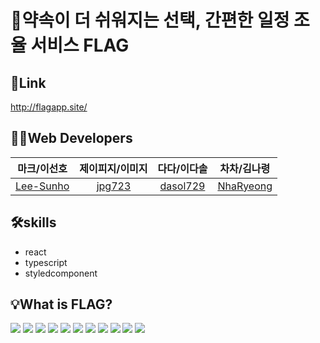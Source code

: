 # 📅약속이 더 쉬워지는 선택, 간편한 일정 조율 서비스 FLAG

## 🔗Link
http://flagapp.site/

## 👩‍💻Web Developers

|                마크/이선호                |           제이피지/이미지           |               다다/이다솔               |                차차/김나령                |
| :---------------------------------------: | :---------------------------------: | :-------------------------------------: | :---------------------------------------: |
| [Lee-Sunho](https://github.com/Lee-Sunho) | [jpg723](https://github.com/jpg723) | [dasol729](https://github.com/dasol729) | [NhaRyeong](https://github.com/NhaRyeong) |

## 🛠️skills
- react
- typescript
- styledcomponent
  
## 💡What is FLAG?
<img src=https://github.com/Team-OnDot/OnDot-Frontend/assets/86431761/d95c955f-533d-4d75-b148-934fa461bfa9/>
<img src=https://github.com/Team-OnDot/OnDot-Frontend/assets/86431761/89f4cfa9-fe9f-4b42-93e9-21dd09bb4cc8/>
<img src=https://github.com/Team-OnDot/OnDot-Frontend/assets/86431761/f2a8dbcd-72a9-48fd-a920-aea9d9af32ba/>
<img src=https://github.com/Team-OnDot/OnDot-Frontend/assets/86431761/22253ec9-7827-4f04-b545-d12ebabbc412/>
<img src=https://github.com/Team-OnDot/OnDot-Frontend/assets/86431761/9c2949f5-54c0-452c-be87-04f87571033e/>
<img src=https://github.com/Team-OnDot/OnDot-Frontend/assets/86431761/6a8d0b69-4a92-4c0c-9d28-dc50d44f77fc/>
<img src=https://github.com/Team-OnDot/OnDot-Frontend/assets/86431761/e8719fc4-fe0b-4557-a245-5ea0b1856166/>
<img src=https://github.com/Team-OnDot/OnDot-Frontend/assets/86431761/ac657bba-fb4c-49b1-9736-f83c299b3849/>
<img src=https://github.com/Team-OnDot/OnDot-Frontend/assets/86431761/4621d339-818a-4875-863f-a868264a989e/>
<img src=https://github.com/Team-OnDot/OnDot-Frontend/assets/86431761/5d686eff-85ea-4991-8b06-54fd8cc3ab81/>
<img src=https://github.com/Team-OnDot/OnDot-Frontend/assets/86431761/93be6333-4ccf-425b-a099-29f82d883dcf/>
